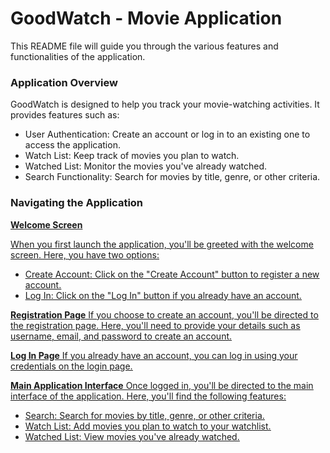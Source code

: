 # GoodWatch - Movie Application

This README file will guide you through the various features and functionalities of the application.

### Application Overview

GoodWatch is designed to help you track your movie-watching activities. It provides features such as:

- User Authentication: Create an account or log in to an existing one to access the application.
- Watch List: Keep track of movies you plan to watch.
- Watched List: Monitor the movies you've already watched.
- Search Functionality: Search for movies by title, genre, or other criteria.

### Navigating the Application
<u>**Welcome Screen**<u>

When you first launch the application, you'll be greeted with the welcome screen. Here, you have two options:
- Create Account: Click on the "Create Account" button to register a new account.
- Log In: Click on the "Log In" button if you already have an account.

**Registration Page**
  If you choose to create an account, you'll be directed to the registration page. Here, you'll need to provide your details such as username, email, and password to create an account.

**Log In Page**
  If you already have an account, you can log in using your credentials on the login page.

**Main Application Interface**
Once logged in, you'll be directed to the main interface of the application. Here, you'll find the following features:
- Search: Search for movies by title, genre, or other criteria.
- Watch List: Add movies you plan to watch to your watchlist.
- Watched List: View movies you've already watched.

